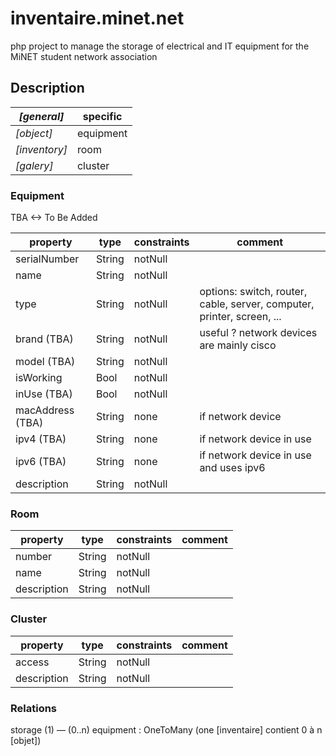 # inventaire.minet.net

php project to manage the storage of electrical and IT equipment for the 
MiNET student network association

## Description

| *[general]*   | specific  |
|---------------|-----------|
| *[object]*    | equipment |
| *[inventory]* | room      |
| *[galery]*    | cluster   |

### Equipment

TBA <-> To Be Added

| property         | type   | constraints | comment                                                                |
|------------------|--------|-------------|------------------------------------------------------------------------|
| serialNumber     | String | notNull     |                                                                        |
| name             | String | notNull     |                                                                        |
| type             | String | notNull     | options: switch, router, cable, server, computer, printer, screen, ... |
| brand (TBA)      | String | notNull     | useful ? network devices are mainly cisco                              |
| model (TBA)      | String | notNull     |                                                                        |
| isWorking        | Bool   | notNull     |                                                                        |
| inUse (TBA)      | Bool   | notNull     |                                                                        |
| macAddress (TBA) | String | none        | if network device                                                      |
| ipv4    (TBA)    | String | none        | if network device in use                                               |
| ipv6   (TBA)     | String | none        | if network device in use and uses ipv6                                 |
| description      | String | notNull     |                                                                        |


### Room

| property    | type   | constraints | comment |
|-------------|--------|-------------|---------|
| number      | String | notNull     |         |
| name        | String | notNull     |         |
| description | String | notNull     |         |

### Cluster

| property    | type   | constraints | comment |
|-------------|--------|-------------|---------|
| access      | String | notNull     |         |
| description | String | notNull     |         |

### Relations

storage (1) — (0..n) equipment : OneToMany (one [inventaire] contient 0 à n [objet])